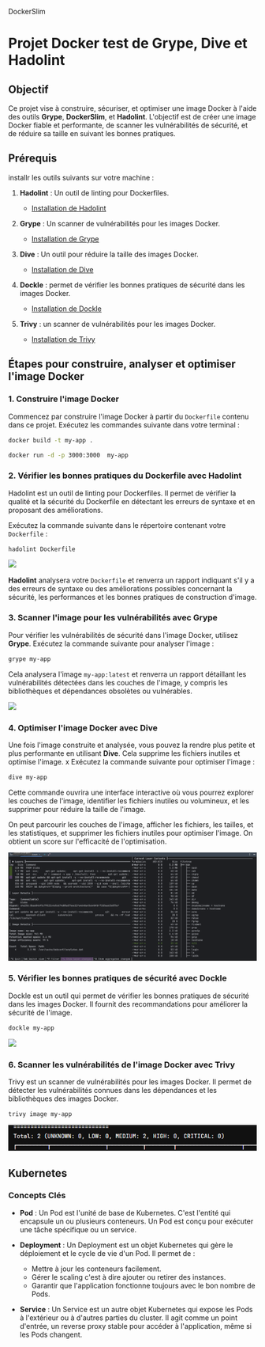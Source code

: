 DockerSlim
# Projet Docker test de Grype, Dive et Hadolint

## Objectif

Ce projet vise à construire, sécuriser, et optimiser une image Docker à l'aide des outils **Grype**, **DockerSlim**, et **Hadolint**. L'objectif est de créer une image Docker fiable et performante, de scanner les vulnérabilités de sécurité, et de réduire sa taille en suivant les bonnes pratiques.

## Prérequis

installr les outils suivants sur votre machine :

1. **Hadolint** : Un outil de linting pour Dockerfiles.
    - [Installation de Hadolint](https://github.com/hadolint/hadolint#installation)

2. **Grype** : Un scanner de vulnérabilités pour les images Docker.
    - [Installation de Grype](https://github.com/anchore/grype#installation)

3. **Dive** : Un outil pour réduire la taille des images Docker.
    - [Installation de Dive](https://github.com/wagoodman/dive) 

4. **Dockle** : permet de vérifier les bonnes pratiques de sécurité dans les images Docker.
    - [Installation de Dockle](https://github.com/goodwithtech/dockle?tab=readme-ov-file#installation)

5. **Trivy** : un scanner de vulnérabilités pour les images Docker.
    - [Installation de Trivy](https://trivy.dev/latest/getting-started/installation/)

## Étapes pour construire, analyser et optimiser l'image Docker

### 1. Construire l'image Docker

Commencez par construire l'image Docker à partir du `Dockerfile` contenu dans ce projet. Exécutez les commandes suivante dans votre terminal :

```bash
docker build -t my-app .
```
```bash
docker run -d -p 3000:3000  my-app
```

### 2. Vérifier les bonnes pratiques du Dockerfile avec Hadolint

Hadolint est un outil de linting pour Dockerfiles. Il permet de vérifier la qualité et la sécurité du Dockerfile en détectant les erreurs de syntaxe et en proposant des améliorations.

Exécutez la commande suivante dans le répertoire contenant votre `Dockerfile` :

```bash
hadolint Dockerfile
```

![](https://raw.githubusercontent.com/hadolint/hadolint/master/screenshot.png)

**Hadolint** analysera votre `Dockerfile` et renverra un rapport indiquant s'il y a des erreurs de syntaxe ou des améliorations possibles concernant la sécurité, les performances et les bonnes pratiques de construction d'image.

### 3. Scanner l'image pour les vulnérabilités avec Grype

Pour vérifier les vulnérabilités de sécurité dans l'image Docker, utilisez **Grype**. Exécutez la commande suivante pour analyser l'image :

```bash
grype my-app
```

Cela analysera l'image `my-app:latest` et renverra un rapport détaillant les vulnérabilités détectées dans les couches de l'image, y compris les bibliothèques et dépendances obsolètes ou vulnérables.

![](https://user-images.githubusercontent.com/590471/90276236-9868f300-de31-11ea-8068-4268b6b68529.gif
)

### 4. Optimiser l'image Docker avec Dive

Une fois l'image construite et analysée, vous pouvez la rendre plus petite et plus performante en utilisant **Dive**. Cela supprime les fichiers inutiles et optimise l'image.
x
Exécutez la commande suivante pour optimiser l'image :

```bash
dive my-app
```

Cette commande ouvrira une interface interactive où vous pourrez explorer les couches de l'image, identifier les fichiers inutiles ou volumineux, et les supprimer pour réduire la taille de l'image.

On peut parcourir les couches de l'image, afficher les fichiers, les tailles, et les statistiques, et supprimer les fichiers inutiles pour optimiser l'image.
On obtient un score sur l'efficacité de l'optimisation.

![](dive-capture.png)

### 5. Vérifier les bonnes pratiques de sécurité avec Dockle

Dockle est un outil qui permet de vérifier les bonnes pratiques de sécurité dans les images Docker. 
Il fournit des recommandations pour améliorer la sécurité de l'image.

```bash
dockle my-app
```

![](https://github.com/goodwithtech/dockle/blob/master/imgs/dockle.png?raw=true) 

### 6. Scanner les vulnérabilités de l'image Docker avec Trivy

Trivy est un scanner de vulnérabilités pour les images Docker. 
Il permet de détecter les vulnérabilités connues dans les dépendances et les bibliothèques des images Docker.

```bash
trivy image my-app
```

![](trivy.png)

## Kubernetes
### Concepts Clés
- **Pod** : Un Pod est l'unité de base de Kubernetes. C'est l'entité qui encapsule un ou plusieurs conteneurs. Un Pod est conçu pour exécuter une tâche spécifique ou un service.

- **Deployment** : Un Deployment est un objet Kubernetes qui gère le déploiement et le cycle de vie d'un Pod. Il permet de :
  - Mettre à jour les conteneurs facilement.
  - Gérer le scaling c'est à dire ajouter ou retirer des instances.
  - Garantir que l'application fonctionne toujours avec le bon nombre de Pods.

- **Service** : Un Service est un autre objet Kubernetes qui expose les Pods à l'extérieur ou à d'autres parties du cluster. Il agit comme un point d'entrée, un reverse proxy stable pour accéder à l'application, même si les Pods changent.